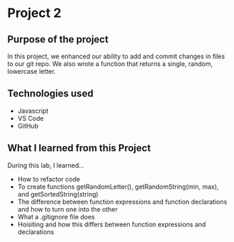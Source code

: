# Project 2


## Purpose of the project 
In this project, we enhanced our ability to add and commit changes in files to our git repo. We also wrote a function that returns a single, random, lowercase letter.

## Technologies used 
- Javascript
- VS Code
- GitHub

## What I learned from this Project 
During this lab, I learned... 
- How to refactor code
- To create functions getRandomLetter(), getRandomString(min, max), and getSortedString(string)
- The difference between function expressions and function declarations and how to turn one into the other
- What a .gitignore file does
- Hoisiting and how this differs between function expressions and declarations
